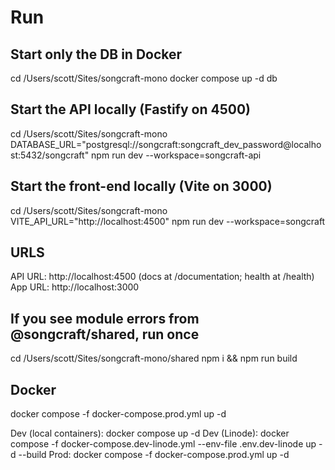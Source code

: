 # Run

## Start only the DB in Docker

cd /Users/scott/Sites/songcraft-mono
docker compose up -d db

## Start the API locally (Fastify on 4500)

cd /Users/scott/Sites/songcraft-mono
DATABASE_URL="postgresql://songcraft:songcraft_dev_password@localhost:5432/songcraft" npm run dev --workspace=songcraft-api

## Start the front-end locally (Vite on 3000)

cd /Users/scott/Sites/songcraft-mono
VITE_API_URL="http://localhost:4500" npm run dev --workspace=songcraft

## URLS

API URL: http://localhost:4500 (docs at /documentation; health at /health)
App URL: http://localhost:3000

## If you see module errors from @songcraft/shared, run once

cd /Users/scott/Sites/songcraft-mono/shared
npm i && npm run build

## Docker

docker compose -f docker-compose.prod.yml up -d

Dev (local containers): docker compose up -d
Dev (Linode): docker compose -f docker-compose.dev-linode.yml --env-file .env.dev-linode up -d --build
Prod: docker compose -f docker-compose.prod.yml up -d
